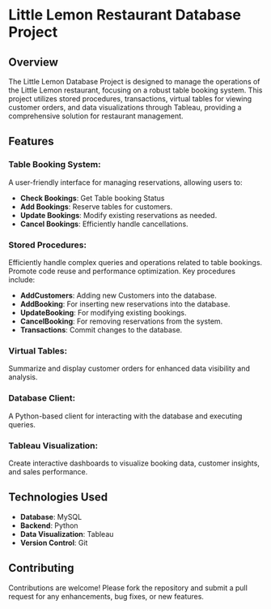 # Little Lemon Restaurant Database Project

## Overview
The Little Lemon Database Project is designed to manage the operations of the Little Lemon restaurant, focusing on a robust table booking system. This project utilizes stored procedures, transactions, virtual tables for viewing customer orders, and data visualizations through Tableau, providing a comprehensive solution for restaurant management.

## Features
### Table Booking System: 
A user-friendly interface for managing reservations, allowing users to:
- **Check Bookings**: Get Table booking Status
- **Add Bookings**: Reserve tables for customers.
- **Update Bookings**: Modify existing reservations as needed.
- **Cancel Bookings**: Efficiently handle cancellations.
### Stored Procedures:
Efficiently handle complex queries and operations related to table bookings.
Promote code reuse and performance optimization.
Key procedures include:
- **AddCustomers**: Adding new Customers into the database.
- **AddBooking**: For inserting new reservations into the database.
- **UpdateBooking**: For modifying existing bookings.
- **CancelBooking**: For removing reservations from the system.
- **Transactions**: Commit changes to the database.

### Virtual Tables: 
Summarize and display customer orders for enhanced data visibility and analysis.

### Database Client: 
A Python-based client for interacting with the database and executing queries.

### Tableau Visualization: 
Create interactive dashboards to visualize booking data, customer insights, and sales performance.

## Technologies Used
- **Database**: MySQL
- **Backend**: Python
- **Data Visualization**: Tableau
- **Version Control**: Git

## Contributing
Contributions are welcome! Please fork the repository and submit a pull request for any enhancements, bug fixes, or new features.
